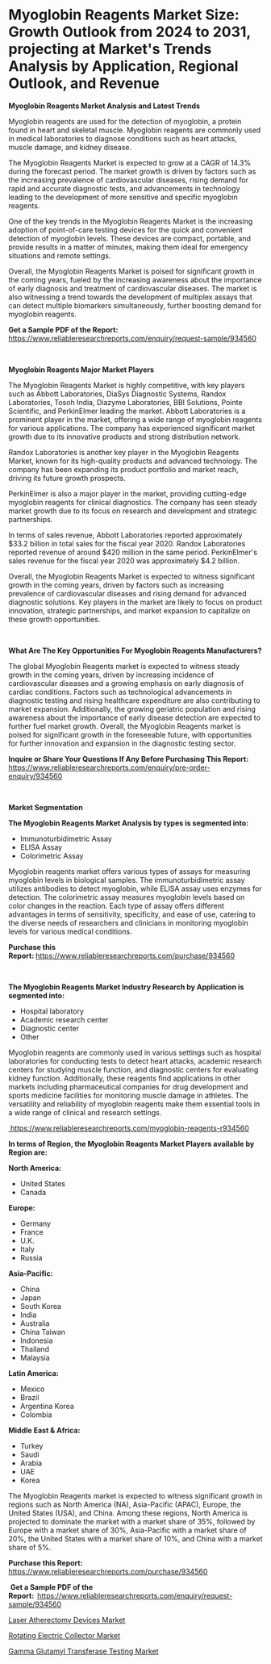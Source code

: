 <p><h1>Myoglobin Reagents Market Size: Growth Outlook from 2024 to 2031, projecting at Market's Trends Analysis by Application, Regional Outlook, and Revenue</h1></p><p><strong>Myoglobin Reagents Market Analysis and Latest Trends</strong></p>
<p><p>Myoglobin reagents are used for the detection of myoglobin, a protein found in heart and skeletal muscle. Myoglobin reagents are commonly used in medical laboratories to diagnose conditions such as heart attacks, muscle damage, and kidney disease.</p><p>The Myoglobin Reagents Market is expected to grow at a CAGR of 14.3% during the forecast period. The market growth is driven by factors such as the increasing prevalence of cardiovascular diseases, rising demand for rapid and accurate diagnostic tests, and advancements in technology leading to the development of more sensitive and specific myoglobin reagents.</p><p>One of the key trends in the Myoglobin Reagents Market is the increasing adoption of point-of-care testing devices for the quick and convenient detection of myoglobin levels. These devices are compact, portable, and provide results in a matter of minutes, making them ideal for emergency situations and remote settings.</p><p>Overall, the Myoglobin Reagents Market is poised for significant growth in the coming years, fueled by the increasing awareness about the importance of early diagnosis and treatment of cardiovascular diseases. The market is also witnessing a trend towards the development of multiplex assays that can detect multiple biomarkers simultaneously, further boosting demand for myoglobin reagents.</p></p>
<p><strong>Get a Sample PDF of the Report:&nbsp;</strong> <a href="https://www.reliableresearchreports.com/enquiry/request-sample/934560">https://www.reliableresearchreports.com/enquiry/request-sample/934560</a></p>
<p>&nbsp;</p>
<p><strong>Myoglobin Reagents Major Market Players</strong></p>
<p><p>The Myoglobin Reagents Market is highly competitive, with key players such as Abbott Laboratories, DiaSys Diagnostic Systems, Randox Laboratories, Tosoh India, Diazyme Laboratories, BBI Solutions, Pointe Scientific, and PerkinElmer leading the market. Abbott Laboratories is a prominent player in the market, offering a wide range of myoglobin reagents for various applications. The company has experienced significant market growth due to its innovative products and strong distribution network. </p><p>Randox Laboratories is another key player in the Myoglobin Reagents Market, known for its high-quality products and advanced technology. The company has been expanding its product portfolio and market reach, driving its future growth prospects. </p><p>PerkinElmer is also a major player in the market, providing cutting-edge myoglobin reagents for clinical diagnostics. The company has seen steady market growth due to its focus on research and development and strategic partnerships.</p><p>In terms of sales revenue, Abbott Laboratories reported approximately $33.2 billion in total sales for the fiscal year 2020. Randox Laboratories reported revenue of around $420 million in the same period. PerkinElmer's sales revenue for the fiscal year 2020 was approximately $4.2 billion.</p><p>Overall, the Myoglobin Reagents Market is expected to witness significant growth in the coming years, driven by factors such as increasing prevalence of cardiovascular diseases and rising demand for advanced diagnostic solutions. Key players in the market are likely to focus on product innovation, strategic partnerships, and market expansion to capitalize on these growth opportunities.</p></p>
<p>&nbsp;</p>
<p><strong>What Are The Key Opportunities For Myoglobin Reagents Manufacturers?</strong></p>
<p><p>The global Myoglobin Reagents market is expected to witness steady growth in the coming years, driven by increasing incidence of cardiovascular diseases and a growing emphasis on early diagnosis of cardiac conditions. Factors such as technological advancements in diagnostic testing and rising healthcare expenditure are also contributing to market expansion. Additionally, the growing geriatric population and rising awareness about the importance of early disease detection are expected to further fuel market growth. Overall, the Myoglobin Reagents market is poised for significant growth in the foreseeable future, with opportunities for further innovation and expansion in the diagnostic testing sector.</p></p>
<p><strong>Inquire or Share Your Questions If Any Before Purchasing This Report:</strong> <a href="https://www.reliableresearchreports.com/enquiry/pre-order-enquiry/934560">https://www.reliableresearchreports.com/enquiry/pre-order-enquiry/934560</a></p>
<p>&nbsp;</p>
<p><strong>Market Segmentation</strong></p>
<p><strong>The Myoglobin Reagents Market Analysis by types is segmented into:</strong></p>
<p><ul><li>Immunoturbidimetric Assay</li><li>ELISA Assay</li><li>Colorimetric Assay</li></ul></p>
<p><p>Myoglobin reagents market offers various types of assays for measuring myoglobin levels in biological samples. The immunoturbidimetric assay utilizes antibodies to detect myoglobin, while ELISA assay uses enzymes for detection. The colorimetric assay measures myoglobin levels based on color changes in the reaction. Each type of assay offers different advantages in terms of sensitivity, specificity, and ease of use, catering to the diverse needs of researchers and clinicians in monitoring myoglobin levels for various medical conditions.</p></p>
<p><strong>Purchase this Report:&nbsp;</strong><a href="https://www.reliableresearchreports.com/purchase/934560">https://www.reliableresearchreports.com/purchase/934560</a></p>
<p>&nbsp;</p>
<p><strong>The Myoglobin Reagents Market Industry Research by Application is segmented into:</strong></p>
<p><ul><li>Hospital laboratory</li><li>Academic research center</li><li>Diagnostic center</li><li>Other</li></ul></p>
<p><p>Myoglobin reagents are commonly used in various settings such as hospital laboratories for conducting tests to detect heart attacks, academic research centers for studying muscle function, and diagnostic centers for evaluating kidney function. Additionally, these reagents find applications in other markets including pharmaceutical companies for drug development and sports medicine facilities for monitoring muscle damage in athletes. The versatility and reliability of myoglobin reagents make them essential tools in a wide range of clinical and research settings.</p></p>
<p><a href="https://www.reliableresearchreports.com/myoglobin-reagents-r934560">&nbsp;https://www.reliableresearchreports.com/myoglobin-reagents-r934560</a></p>
<p><strong>In terms of Region, the Myoglobin Reagents Market Players available by Region are:</strong></p>
<p>
    <p> <strong> North America: </strong>
        <ul>
            <li>United States</li>
            <li>Canada</li>
        </ul>
        </p> 
    <p> <strong> Europe: </strong>
        <ul>
            <li>Germany</li>
            <li>France</li>
            <li>U.K.</li>
            <li>Italy</li>
            <li>Russia</li>
        </ul>
        </p> 
    <p> <strong> Asia-Pacific: </strong>
        <ul>
            <li>China</li>
            <li>Japan</li>
            <li>South Korea</li>
            <li>India</li>
            <li>Australia</li>
            <li>China Taiwan</li>
            <li>Indonesia</li>
            <li>Thailand</li>
            <li>Malaysia</li>
        </ul>
        </p> 
    <p> <strong> Latin America: </strong>
        <ul>
            <li>Mexico</li>
            <li>Brazil</li>
            <li>Argentina Korea</li>
            <li>Colombia</li>
        </ul>
        </p> 
    <p> <strong> Middle East & Africa: </strong>
        <ul>
            <li>Turkey</li>
            <li>Saudi</li>
            <li>Arabia</li>
            <li>UAE</li>
            <li>Korea</li>
        </ul>
    </p>
    </p>
<p><p>The Myoglobin Reagents market is expected to witness significant growth in regions such as North America (NA), Asia-Pacific (APAC), Europe, the United States (USA), and China. Among these regions, North America is projected to dominate the market with a market share of 35%, followed by Europe with a market share of 30%, Asia-Pacific with a market share of 20%, the United States with a market share of 10%, and China with a market share of 5%.</p></p>
<p><strong>Purchase this Report: </strong><a href="https://www.reliableresearchreports.com/purchase/934560">https://www.reliableresearchreports.com/purchase/934560</a></p>
<p>&nbsp;<strong>Get a Sample PDF of the Report:&nbsp;&nbsp;</strong><a href="https://www.reliableresearchreports.com/enquiry/request-sample/934560">https://www.reliableresearchreports.com/enquiry/request-sample/934560</a></p>
<p><strong></strong></p>
<p><p><a href="https://view.publitas.com/reportprime-1/laser-atherectomy-devices-market-size-market-outlook-and-market-forecast-2024-to-2031/">Laser Atherectomy Devices Market</a></p><p><a href="https://www.linkedin.com/pulse/rotating-electric-collector-market-insight-trends-growth-ixndf">Rotating Electric Collector Market</a></p><p><a href="https://github.com/RichRobinson5/Market-Research-Report-List-5/blob/main/gamma-glutamyl-transferase-testing-market.md">Gamma Glutamyl Transferase Testing Market</a></p></p>
